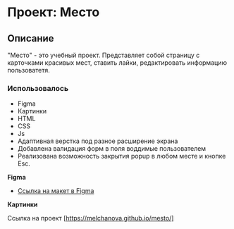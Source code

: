 # Проект: Место
## Описание
"Место" - это учебный проект. Представляет собой страницу с карточками красивых мест, ставить лайки, редактировать информацию пользоватетя.
### Использовалось
* Figma
* Картинки
* HTML
* CSS
* Js
* Адаптивная верстка под разное расширение экрана
* Добавлена валидация форм в поля воддимые пользователем
* Реализована возможность закрытия popup в любом месте и кнопке Esc.

**Figma**

* [Ссылка на макет в Figma](https://www.figma.com/file/2cn9N9jSkmxD84oJik7xL7/JavaScript.-Sprint-4?node-id=0%3A1)

**Картинки**

Ссылка на проект [https://melchanova.github.io/mesto/]


